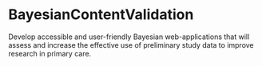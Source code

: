 # BayesianContentValidation
Develop accessible and user-friendly Bayesian web-applications that will assess and increase the effective use of preliminary study data to improve research in primary care. 
